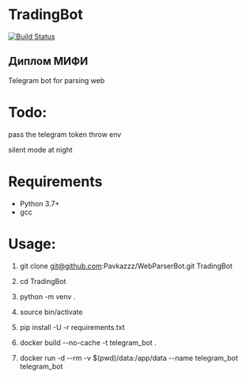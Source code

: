 # TradingBot

[![Build Status](https://cloud.drone.io/api/badges/Pavkazzz/TradingParseBot/status.svg)](https://cloud.drone.io/Pavkazzz/TradingParseBot)

## Диплом МИФИ

Telegram bot for parsing web

# Todo: 
pass the telegram token throw env

silent mode at night 

# Requirements
- Python 3.7+
- gcc

# Usage:
1) git clone git@github.com:Pavkazzz/WebParserBot.git TradingBot

2) cd TradingBot

3) python -m venv .

4) source bin/activate

5) pip install -U -r requirements.txt

6) docker build --no-cache -t telegram_bot .

7) docker run -d --rm -v $(pwd)/data:/app/data --name telegram_bot telegram_bot
